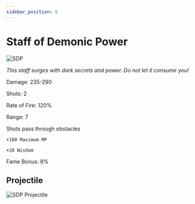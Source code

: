 ```yaml
---
sidebar_position: 6
---
```


# Staff of Demonic Power

![SDP](https://vwiki.valorserver.com/api/item/picture/staff%20of%20demonic%20power)

<i>This staff surges with dark secrets and power. Do not let it consume you!</i>

Damage: 235-290

Shots: 2

Rate of Fire: 120% 

Range: 7

Shots pass through obstacles

    +100 Maximum MP
    
    +20 Wisdom

Fame Bonus: 8%

## Projectile

![SDP Projectile](https://cdn.discordapp.com/attachments/953134990428868629/953140434589343785/demonic_power.gif)
